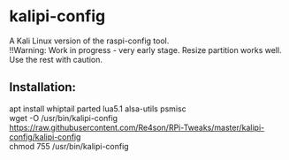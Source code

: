 # kalipi-config
  
A Kali Linux version of the raspi-config tool.  
!!Warning: Work in progress - very early stage. Resize partition works well. Use the rest with caution.  

## Installation:
apt install whiptail parted lua5.1 alsa-utils psmisc  
wget -O /usr/bin/kalipi-config https://raw.githubusercontent.com/Re4son/RPi-Tweaks/master/kalipi-config/kalipi-config  
chmod 755 /usr/bin/kalipi-config
